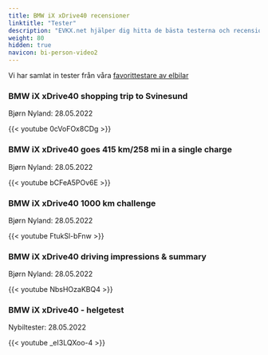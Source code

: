 ```yaml
---
title: BMW iX xDrive40 recensioner
linktitle: "Tester"
description: "EVKX.net hjälper dig hitta de bästa testerna och recensionerna av denna modell."
weight: 80
hidden: true
navicon: bi-person-video2
---
```

Vi har samlat in tester från våra [favorittestare av elbilar](../../../../../guides/evreviewers/)

<div class="container text-center shadow p-2 pe-4 mb-5 bg-body-tertiary rounded border">
<h3>BMW iX xDrive40 shopping trip to Svinesund</h3>
<p>Bjørn Nyland: 28.05.2022</p>

{{< youtube 0cVoFOx8CDg >}}

</div>
<div class="container text-center shadow p-2 pe-4 mb-5 bg-body-tertiary rounded border">
<h3>BMW iX xDrive40 goes 415 km/258 mi in a single charge</h3>
<p>Bjørn Nyland: 28.05.2022</p>

{{< youtube bCFeA5POv6E >}}

</div>
<div class="container text-center shadow p-2 pe-4 mb-5 bg-body-tertiary rounded border">
<h3>BMW iX xDrive40 1000 km challenge</h3>
<p>Bjørn Nyland: 28.05.2022</p>

{{< youtube FtukSl-bFnw >}}

</div>
<div class="container text-center shadow p-2 pe-4 mb-5 bg-body-tertiary rounded border">
<h3>BMW iX xDrive40 driving impressions & summary</h3>
<p>Bjørn Nyland: 28.05.2022</p>

{{< youtube NbsHOzaKBQ4 >}}

</div>
<div class="container text-center shadow p-2 pe-4 mb-5 bg-body-tertiary rounded border">
<h3>BMW iX xDrive40 - helgetest</h3>
<p>Nybiltester: 28.05.2022</p>

{{< youtube _eI3LQXoo-4 >}}

</div>
